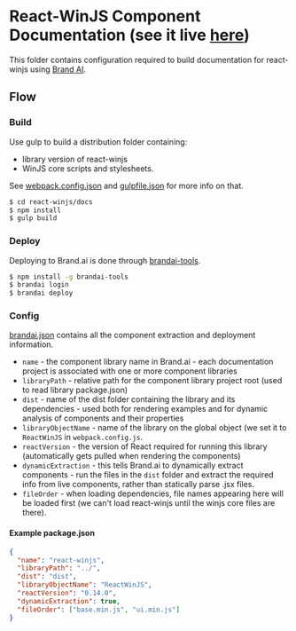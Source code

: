 # React-WinJS Component Documentation (see it live [here](https://brandai.com/styleguide/WinJS))

This folder contains configuration required to build documentation for react-winjs using [Brand AI](https://brand.ai).

## Flow
### Build
Use gulp to build a distribution folder containing:
* library version of react-winjs
* WinJS core scripts and stylesheets.

See [webpack.config.json](https://github.com/winjs/react-winjs/blob/master/docs/webpack.config.js) and [gulpfile.json](https://github.com/winjs/react-winjs/blob/master/docs/gulpfile.js) for more info on that.

```sh
$ cd react-winjs/docs
$ npm install
$ gulp build
```

### Deploy
Deploying to Brand.ai is done through [brandai-tools](https://github.com/brandai/brandai-tools).
```sh
$ npm install -g brandai-tools
$ brandai login
$ brandai deploy
```

### Config
[brandai.json](https://github.com/brandai/react-winjs/blob/master/docs/brandai.json) contains all the component extraction and deployment information.

* `name` - the component library name in Brand.ai - each documentation project is associated with one or more component libraries
* `libraryPath` - relative path for the component library project root (used to read library package.json)
* `dist` - name of the dist folder containing the library and its dependencies - used both for rendering examples and for dynamic analysis of components and their properties
* `libraryObjectName` - name of the library on the global object (we set it to `ReactWinJS` in `webpack.config.js`.
* `reactVersion` - the version of React required for running this library (automatically gets pulled when rendering the components)
* `dynamicExtraction` - this tells Brand.ai to dynamically extract components - run the files in the `dist` folder and extract the required info from live components, rather than statically parse .jsx files.
* `fileOrder` - when loading dependencies, file names appearing here will be loaded first (we can't load react-winjs until the winjs core files are there).

#### Example package.json
```json
{
  "name": "react-winjs",
  "libraryPath": "../",
  "dist": "dist",
  "libraryObjectName": "ReactWinJS",
  "reactVersion": "0.14.0",
  "dynamicExtraction": true,
  "fileOrder": ["base.min.js", "ui.min.js"]
}
